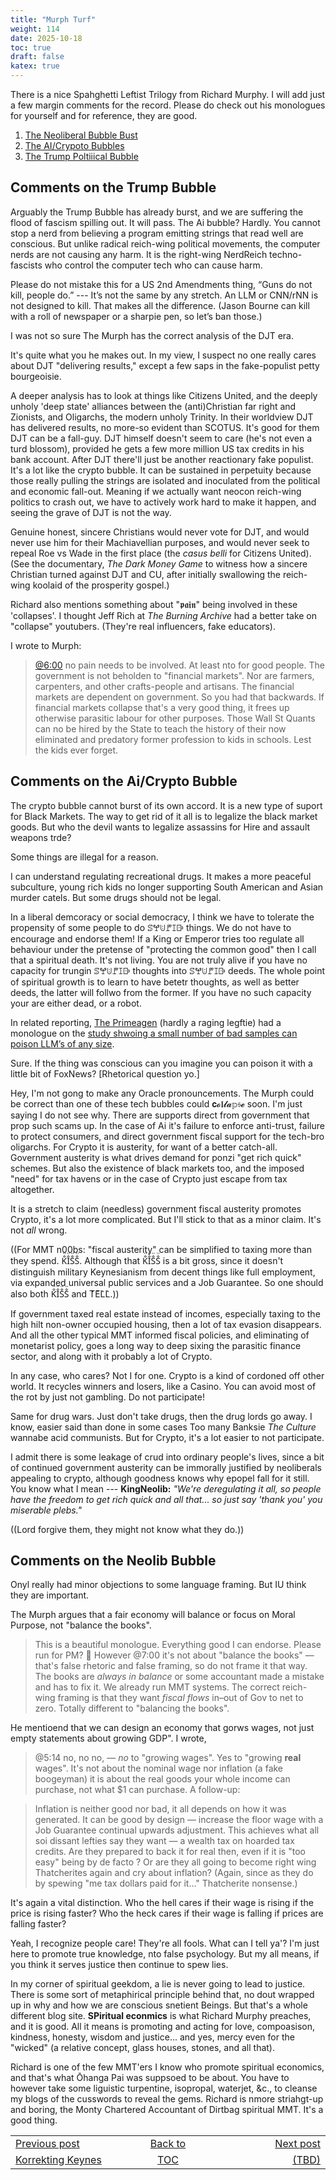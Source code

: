 ```yaml
---
title: "Murph Turf"
weight: 114
date: 2025-10-18
toc: true
draft: false
katex: true
---
```


There is a nice Spahghetti Leftist Trilogy from Richard Murphy. 
I will add just a few margin comments for the record. Please do check out his monologues for yourself and for reference, they are good.

1. [The Neoliberal Bubble Bust](https://www.youtube.com/watch?v=VIdhnKskSh8)
2. [The AI/Crypoto Bubbles](https://www.youtube.com/watch?v=9oP9HPhB-VI)
3. [The Trump Poltiiical Bubble](https://www.youtube.com/watch?v=tNTnh32nvGQ)


## Comments on the Trump Bubble

Arguably the Trump Bubble has already burst, and we are suffering the flood 
of fascism spilling out. It will pass. The Ai bubble? Hardly. You cannot stop 
a nerd from believing a program emitting strings that read well are conscious. 
But unlike radical reich-wing political movements, the computer nerds are not 
causing any harm. It is the right-wing NerdReich techno-fascists who control 
the computer tech who can cause harm.

Please do not mistake this for a US 2nd Amendments thing, “Guns do not 
kill, people do.” --- It’s not the same by any stretch. An LLM or CNN/rNN is 
not designed to kill. That makes all the difference. (Jason Bourne can kill 
with a roll of newspaper or a sharpie pen, so let’s ban those.)

I was not so sure The Murph has the correct analysis of the DJT era.

It's quite what you he makes out. In my view, I suspect no one really cares 
about DJT "delivering results," except a few saps in the fake-populist petty 
bourgeoisie. 

A deeper analysis has to look at things like Citizens United, 
and the deeply unholy 'deep state' alliances between the (anti)Christian far 
right and Zionists, and Oligarchs, the modern unholy Trinity. In their 
worldview DJT has delivered results, no more-so evident than SCOTUS. It's good 
for them DJT can be a fall-guy. DJT himself doesn't seem to care (he's not 
even a  turd blossom), provided he gets a few more million US tax credits in 
his bank account. After DJT there'll just be another reactionary fake populist. 
It's a lot like the crypto bubble. It can be sustained in perpetuity because 
those really pulling the strings are isolated and inoculated from the 
political and economic fall-out. Meaning if we actually want neocon 
reich-wing politics to crash out, we have to actively work hard to make it 
happen, and seeing the grave of DJT is not the way.

Genuine honest, sincere Christians would never vote for DJT, and would never 
use him for their Machiavellian purposes, and would never seek to repeal 
Roe vs Wade in the first place (the _casus belli_ for Citizens United).
(See the documentary, _The Dark Money Game_ to witness how a sincere 
Christian turned against DJT and CU, after initially swallowing the 
reich-wing koolaid of the prosperity gospel.)

Richard also mentions something about "𝖕𝖆𝖎𝖓" being involved in these 
'collapses'.  I thought Jeff Rich at _The Burning Archive_ had a better take 
on "collapse" youtubers. (They're real influencers, fake educators).

I wrote to Murph:

> [@6:00](https://www.youtube.com/watch?v=tNTnh32nvGQ&t=360s&pp=0gcJCTAAlc8ueATH)
no pain needs to be involved. At least nto for good people. The government is 
not beholden to "financial markets". Nor are farmers, carpenters, and other 
crafts-people and artisans. The financial markets are dependent on government. 
So you had that backwards. If financial markets collapse that's a very good 
thing, it frees up otherwise parasitic labour for other purposes. Those 
Wall St Quants can no be hired by the State to teach the history of their now 
eliminated and predatory former profession to kids in schools. Lest the kids 
ever forget.


## Comments on the Ai/Crypto Bubble

The crypto bubble cannot burst of its own accord. It is a new type of suport 
for Black Markets. The way to get rid of it all is to legalize the 
black market goods.
But who the devil wants to legalize assassins for Hire and assault weapons 
trde?

Some things are illegal for a reason.

I can understand regulating recreational drugs. It makes a more peaceful 
subculture, young rich kids no longer supporting South American and 
Asian murder catels.  But some drugs should not be legal.

In a liberal demcoracy or social democracy, I think we have to tolerate 
the propensity of some people to do ꕷꖡꖹꘝꕯꕒ things.  We do not have to 
encourage and endorse them!  If a King or Emperor tries too regulate all 
behaviour under the pretense of "protecting the common good" then I call 
that a spiritual death. It's not living. You are not truly alive if you have 
no capacity for trungin ꕷꖡꖹꘝꕯꕒ thoughts into ꕷꖡꖹꘝꕯꕒ deeds.  The whole point 
of spiritual growth is to learn to have betetr thoughts, as well as better 
deeds, the latter will follwo from the former. If you have no such capacity 
your are either dead, or a robot.

In related reporting, [The Primeagen](https://www.youtube.com/watch?v=o2s8I6yBrxE)
(hardly a raging legftie) had a monologue on the 
[study shwoing a small number of bad samples can poison LLM’s of any size](https://arxiv.org/abs/2510.07192).

Sure. If the thing was conscious can you imagine you can poison it with a 
little bit of FoxNews? \[Rhetorical question yo.\]


Hey, I'm not gong to make any Oracle pronouncements. The Murph could be 
correct than one of these tech bubbles could 𝐜𝓸𝖑𝓵𝓪𝕡𝔰𝓮 soon.  I'm just saying I 
do not see why.  There are supports direct from government that prop such 
scams up. In the case of Ai it's failure to enforce anti-trust, failure to 
protect consumers, and direct government fiscal support for the tech-bro 
oligarchs.  For Crypto it is austerity, for want of a better catch-all. 
Government austerity is what drives demand for ponzi "get rich quick" schemes. 
But also the existence of black markets too, and the imposed "need" for 
tax havens or in the case of Crypto just escape from tax altogether.
 
It is a stretch to claim (needless) government fiscal austerity promotes 
Crypto, it's a lot more complicated. But I'll stick to that as a minor 
claim. It's not _all_ wrong. 

((For MMT n00bs: "fiscal austerity" can be simplified to taxing more than 
they spend. K̐̈I̐̈S̐̈S̐̈. Although that K̐̈I̐̈S̐̈S̐̈ is a bit gross, since it doesn't 
distinguish military Keynesianism from decent things like full employment, 
via expanded universal public services and a Job Guarantee. So one should 
also both K̐̈I̐̈S̐̈S̐̈ and T͛E͛L͛L͛.))

If government taxed real estate instead of incomes, especially taxing to the 
high hilt non-owner occupied housing, then a lot of tax evasion disappears.
And all the other typical MMT informed fiscal policies, and eliminating of 
monetarist policy, goes a long way to deep sixing the parasitic finance 
sector, and along with it probably a lot of Crypto. 

In any case, who cares? Not I for one. Crypto is a kind of cordoned off other 
world. It recycles winners and losers, like a Casino. You can avoid most of 
the rot by just not gambling. Do not participate!

Same for drug wars. Just don't take drugs, then the drug lords go away.
I know, easier said than done in some cases Too many Banksie _The Culture_ 
wannabe acid communists.  But for Crypto, it's a lot easier to not participate.

I admit there is some leakage of crud into ordinary people's lives, since a 
bit of continued government austerity can be immorally justified by 
neoliberals appealing to crypto, although goodness knows why epopel fall for 
it still. You know what I mean --- **KingNeolib:** _"We're deregulating it all, so people have the freedom to get rich quick and all that... so just say 'thank you' you miserable plebs."_

((Lord forgive them, they might not know what they do.))


## Comments on the Neolib Bubble

Onyl really had minor objections to some language framing. But IU think they
are important.

The Murph argues that a fair economy will balance or focus on Moral Purpose, 
not "balance the books".

> This is a beautiful monologue. Everything good I can endorse. Please run 
for PM? 🤣  However @7:00 it's not about "balance the books" — that's false 
rhetoric and false framing, so do not frame it that way.  The books 
are _always in balance_ or some accountant made a mistake and has to fix it. 
We already run MMT systems. The correct reich-wing framing is that they 
want *fiscal flows* in–out of Gov to net to zero.  Totally different to 
"balancing the books".

He mentioend that we can design an economy that gorws wages, not just empty 
statements about growing GDP".  I wrote,

> @5:14 no, no no, — _no_ to "growing wages".  Yes to "growing **real** wages". 
It's not about the nominal wage nor inflation (a fake boogeyman) it is about 
the real goods your whole income can purchase, not what $1 can purchase.
A follow-up:

> Inflation is neither good nor bad, it all depends on how it was generated. 
It can be good by design  — increase the floor wage with a Job Guarantee 
continual upwards adjustment. This achieves what all soi dissant lefties say 
they want — a wealth tax on hoarded tax credits.  Are they prepared to back 
it for real then, even if it is "too easy" being by de facto ?  Or are they 
all going to become right wing Thatcherites again and cry about inflation? 
(Again, since as they do by spewing "me tax dollars paid for it..." 
Thatcherite nonsense.)

It's again a vital distinction. Who the hell cares if their wage is rising if 
the price is rising faster? Who the heck cares if their wage is falling if 
prices are falling faster? 

Yeah, I recognize people care!  They're all fools. What can I tell ya'?
I'm just here to promote true knowledge, nto false psychology. But my all 
means, if you think it serves justice then continue to spew lies.

In my corner of spiritual geekdom, a lie is never going to lead to justice. 
There is some sort of metaphirical principle behind that, no dout wrapped up 
in why and how we are conscious snetient Beings. But that's a whole different 
blog site.  **SPiritual econmics** is what Richard Murphy preaches, and it is 
good. All it means is promoting and acting for love, compoasison, kindness, 
honesty, wisdom and justice... and yes, mercy even for the "wicked" (a 
relative concept, glass houses, stones, and all that).

Richard is one of the few MMT'ers I know who promote spiritual economics, 
and that's what Ōhanga Pai was suppsoed to be about. You have to however take 
some liguistic turpentine, isopropal, waterjet, &c., to cleanse my blogs of 
the cusswords to reveal the gems.  Richard is nmore striahgt-up and boring, 
the Monty Chartered Accountant of Dirtbag spiritual MMT. It's a good thing. 



<table style="border-collapse: collapse; border=0;">
    <colgroup>
       <col span="1" style="width: 20%;">
       <col span="1" style="width: 20%;">
       <col span="1" style="width: 20%;">
    </colgroup>
<tr style="border: 1px solid color:#0f0f0f;">
<td style="border: 1px solid color:#0f0f0f;">
<a href="../112_korrekting_keynes">Previous post</a></td>
<td style="border: 1px solid color:#0f0f0f; text-align:center;">
<a href="../">Back to</a></td>
<td style="border: 1px solid color:#0f0f0f; text-align:right;">
<a href="../">Next post</a></td>
</tr>
<tr style="border: 1px solid color:#0f0f0f;">
<td style="border: 1px solid color:#0f0f0f;">
<a href="../112_korrekting_keynes">Korrekting Keynes</a></td>
<td style="border: 1px solid color:#0f0f0f; text-align:center;">
<a href="../">TOC</a></td>
<td style="border: 1px solid color:#0f0f0f; text-align:right;">
<a href="../">(TBD)</a></td>
</tr>
</table>
